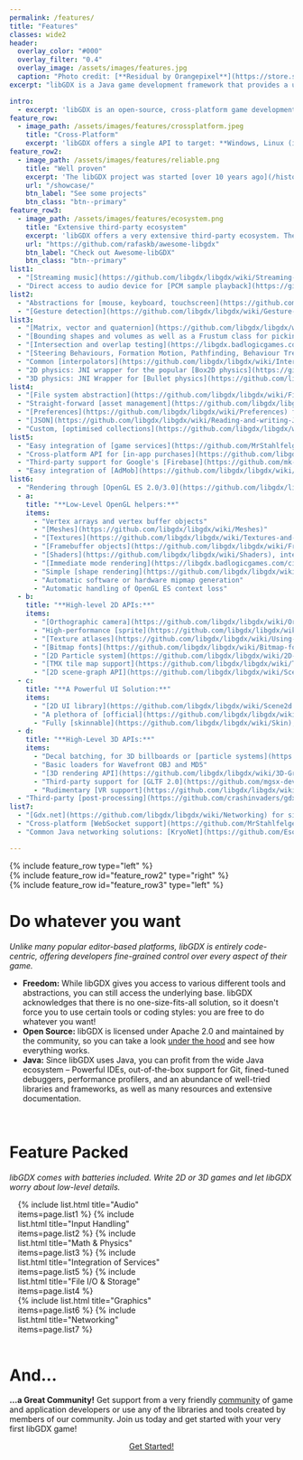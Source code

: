 ```yaml
---
permalink: /features/
title: "Features"
classes: wide2
header:
  overlay_color: "#000"
  overlay_filter: "0.4"
  overlay_image: /assets/images/features.jpg
  caption: "Photo credit: [**Residual by Orangepixel**](https://store.steampowered.com/app/1290780/Residual/)"
excerpt: "libGDX is a Java game development framework that provides a unified API that works across all supported platforms."

intro:
  - excerpt: 'libGDX is an open-source, cross-platform game development framework built in Java. Unlike many popular editor-based platforms, libGDX is entirely code-centric, offering developers fine-grained control over every aspect of their game. It is the perfect place for exploring ground-up implementations, built on top of lightning-fast OpenGL, and distributable to Desktop, HTML, Android, and iOS.'
feature_row:
  - image_path: /assets/images/features/crossplatform.jpeg
    title: "Cross-Platform"
    excerpt: 'libGDX offers a single API to target: **Windows, Linux (including the Raspberry Pi), macOS, Android, iOS and Web**. Developers can use various backends to access the capabilities of the host platform, **without having to write platform-specific code**. Rendering is handled on all platforms through Open GL ES 2.0/3.0.'
feature_row2:
  - image_path: /assets/images/features/reliable.png
    title: "Well proven"
    excerpt: 'The libGDX project was started [over 10 years ago](/history/). Over the years, libGDX and its community matured: nowadays, libGDX is a **[well proven](/showcase/) and reliable framework** with a sound base and documentation. Furthermore, there are plenty of games built on top of libGDX, many of which are open source.'
    url: "/showcase/"
    btn_label: "See some projects"
    btn_class: "btn--primary"
feature_row3:
  - image_path: /assets/images/features/ecosystem.png
    title: "Extensive third-party ecosystem"
    excerpt: 'libGDX offers a very extensive third-party ecosystem. There are numerous [tools](/dev/tools/) and libraries that take a lot of work off the hands of developers. [Awesome-libGDX](https://github.com/rafaskb/awesome-libgdx#readme) is a curated list of libGDX-centered **libraries** and a good starting point for anyone new in the libGDX world.'
    url: "https://github.com/rafaskb/awesome-libgdx"
    btn_label: "Check out Awesome-libGDX"
    btn_class: "btn--primary"
list1:
  - "[Streaming music](https://github.com/libgdx/libgdx/wiki/Streaming-music) and [sound effect playback](https://github.com/libgdx/libgdx/wiki/Sound-effects) for WAV, MP3 and OGG"
  - "Direct access to audio device for [PCM sample playback](https://github.com/libgdx/libgdx/wiki/Playing-pcm-audio) and [recording](https://github.com/libgdx/libgdx/wiki/Recording-pcm-audio)"
list2:
  - "Abstractions for [mouse, keyboard, touchscreen](https://github.com/libgdx/libgdx/wiki/Mouse%2C-Touch-and-Keyboard), [controllers](https://github.com/libgdx/gdx-controllers), [accelerometer](https://github.com/libgdx/libgdx/wiki/Accelerometer), [gyroscope](https://github.com/libgdx/libgdx/wiki/Gyroscope) and [compass](https://github.com/libgdx/libgdx/wiki/Compass)"
  - "[Gesture detection](https://github.com/libgdx/libgdx/wiki/Gesture-detection) (recognising taps, panning, flinging and pinch zooming)"
list3:
  - "[Matrix, vector and quaternion](https://github.com/libgdx/libgdx/wiki/Vectors%2C-matrices%2C-quaternions) classes; accelerated via native C code where possible (if you are interested in that, also note our [gdx-jnigen](https://github.com/libgdx/libgdx/wiki/jnigen) project)"
  - "[Bounding shapes and volumes as well as a Frustum class for picking and culling](https://github.com/libgdx/libgdx/wiki/Circles%2C-planes%2C-rays%2C-etc.)"
  - "[Intersection and overlap testing](https://libgdx.badlogicgames.com/ci/nightlies/docs/api/com/badlogic/gdx/math/Intersector.html)"
  - "[Steering Behaviours, Formation Motion, Pathfinding, Behaviour Trees and Finite State Machines](https://github.com/libgdx/gdx-ai)"
  - "Common [interpolators](https://github.com/libgdx/libgdx/wiki/Interpolation), different [spline implementations](https://github.com/libgdx/libgdx/wiki/Path-interface-and-Splines), concave polygon triangulators and more"
  - "2D physics: JNI wrapper for the popular [Box2D physics](https://github.com/libgdx/libgdx/wiki/Box2d) (see also [Box2DLights](https://github.com/libgdx/box2dlights)). Alternatively, you can take a look at [jbump](https://github.com/implicit-invocation/jbump) for a simpler physics implementation."
  - "3D physics: JNI Wrapper for [Bullet physics](https://github.com/libgdx/libgdx/wiki/Bullet-physics)"
list4:
  - "[File system abstraction](https://github.com/libgdx/libgdx/wiki/File-handling) for all platforms"
  - "Straight-forward [asset management](https://github.com/libgdx/libgdx/wiki/Managing-your-assets)"
  - "[Preferences](https://github.com/libgdx/libgdx/wiki/Preferences) for lightweight settings storage"
  - "[JSON](https://github.com/libgdx/libgdx/wiki/Reading-and-writing-JSON) and [XML](https://github.com/libgdx/libgdx/wiki/Reading-and-writing-XML) serialisation"
  - "Custom, [optimised collections](https://github.com/libgdx/libgdx/wiki/Collections), with primitive support"
list5:
  - "Easy integration of [game services](https://github.com/MrStahlfelge/gdx-gamesvcs), such as Google Play Games, Apple Game Center, and more."
  - "Cross-platform API for [in-app purchases](https://github.com/libgdx/gdx-pay)."
  - "Third-party support for Google's [Firebase](https://github.com/mk-5/gdx-fireapp), the [Steamworks API](https://github.com/code-disaster/steamworks4j), [gameanalytics.com](https://github.com/MrStahlfelge/gdx-gameanalytics) and Facebook's [Graph API](https://github.com/TomGrill/gdx-facebook)."
  - "Easy integration of [AdMob](https://github.com/libgdx/libgdx/wiki/Admob-in-libgdx)"
list6:
  - "Rendering through [OpenGL ES 2.0/3.0](https://github.com/libgdx/libgdx/wiki/OpenGL-%28ES%29-Support) on all platforms"
  - a:
    title: "**Low-Level OpenGL helpers:**"
    items:
      - "Vertex arrays and vertex buffer objects"
      - "[Meshes](https://github.com/libgdx/libgdx/wiki/Meshes)"
      - "[Textures](https://github.com/libgdx/libgdx/wiki/Textures-and-TextureRegions)"
      - "[Framebuffer objects](https://github.com/libgdx/libgdx/wiki/Frame-buffer-objects)"
      - "[Shaders](https://github.com/libgdx/libgdx/wiki/Shaders), integrating easily with meshes"
      - "[Immediate mode rendering](https://libgdx.badlogicgames.com/ci/nightlies/docs/api/com/badlogic/gdx/graphics/glutils/ImmediateModeRenderer.html) emulation"
      - "Simple [shape rendering](https://github.com/libgdx/libgdx/wiki/Rendering-shapes)"
      - "Automatic software or hardware mipmap generation"
      - "Automatic handling of OpenGL ES context loss"
  - b:
    title: "**High-level 2D APIs:**"
    items:
      - "[Orthographic camera](https://github.com/libgdx/libgdx/wiki/Orthographic-camera)"
      - "High-performance [sprite](https://github.com/libgdx/libgdx/wiki/Spritebatch%2C-Textureregions%2C-and-Sprites) batching and caching"
      - "[Texture atlases](https://github.com/libgdx/libgdx/wiki/Using-textureatlases), with whitespace stripping support. Either generated [offline](https://github.com/libgdx/libgdx/wiki/Packing-atlases-offline) or [at runtime](https://github.com/libgdx/libgdx/wiki/Packing-atlases-at-runtime)"
      - "[Bitmap fonts](https://github.com/libgdx/libgdx/wiki/Bitmap-fonts). Either generated offline or [loaded from TTF files](https://github.com/libgdx/libgdx/wiki/Gdx-freetype)"
      - "[2D Particle system](https://github.com/libgdx/libgdx/wiki/2D-ParticleEffects)"
      - "[TMX tile map support](https://github.com/libgdx/libgdx/wiki/Tile-maps)"
      - "[2D scene-graph API](https://github.com/libgdx/libgdx/wiki/Scene2d)"
  - c:
    title: "**A Powerful UI Solution:**"
    items:
      - "[2D UI library](https://github.com/libgdx/libgdx/wiki/Scene2d.ui), based on scene-graph API"
      - "A plethora of [official](https://github.com/libgdx/libgdx/wiki/Scene2d.ui#widgets) and third-party widgets"
      - "Fully [skinnable](https://github.com/libgdx/libgdx/wiki/Skin); [Composer](https://github.com/raeleus/skin-composer) for creating UI skins"
  - d:
    title: "**High-Level 3D APIs:**"
    items:
      - "Decal batching, for 3D billboards or [particle systems](https://github.com/libgdx/libgdx/wiki/3D-Particle-Effects)"
      - "Basic loaders for Wavefront OBJ and MD5"
      - "[3D rendering API](https://github.com/libgdx/libgdx/wiki/3D-Graphics) with materials, animation and lighting system and support for loading FBX models via fbx-conv"
      - "Third-party support for [GLTF 2.0](https://github.com/mgsx-dev/gdx-gltf)"
      - "Rudimentary [VR support](https://github.com/libgdx/libgdx/wiki/Virtual-Reality-%28VR%29)"
  - "Third-party [post-processing](https://github.com/crashinvaders/gdx-vfx) shader effects"
list7:
  - "[Gdx.net](https://github.com/libgdx/libgdx/wiki/Networking) for simple networking (TCP sockets and HTTP requests)"
  - "Cross-platform [WebSocket support](https://github.com/MrStahlfelge/gdx-websockets)"
  - "Common Java networking solutions: [KryoNet](https://github.com/EsotericSoftware/kryonet) & [Netty](https://github.com/netty/netty) (not supported on Web)"

---
```

<link rel="stylesheet" href="/assets/css/aos.css" />

<div data-aos="fade-right" data-aos-anchor-placement="top-bottom">
{% include feature_row type="left" %}
</div>

<div data-aos="fade-left" data-aos-anchor-placement="top-bottom">
{% include feature_row id="feature_row2" type="right" %}
</div>

<div data-aos="fade-right" data-aos-anchor-placement="top-bottom">
{% include feature_row id="feature_row3" type="left" %}
</div>

# Do whatever you want
_Unlike many popular editor-based platforms, libGDX is entirely code-centric, offering developers fine-grained control over every aspect of their game._

- **Freedom:** While libGDX gives you access to various different tools and abstractions, you can still access the underlying base. libGDX acknowledges that there is no one-size-fits-all solution, so it doesn't force you to use certain tools or coding styles: you are free to do whatever you want!
- **Open Source:** libGDX is licensed under Apache 2.0 and maintained by the community, so you can take a look [under the hood](https://github.com/libgdx/libgdx) and see how everything works.
- **Java:** Since libGDX uses Java, you can profit from the wide Java ecosystem – Powerful IDEs, out-of-the-box support for Git, fined-tuned debuggers, performance profilers, and an abundance of well-tried libraries and frameworks, as well as many resources and extensive documentation.

<br/>

# Feature Packed
_libGDX comes with batteries included. Write 2D or 3D games and let libGDX worry about low-level details._
<div class="row">
  <div class="column">
    {% include list.html title="Audio" items=page.list1 %}
    {% include list.html title="Input Handling" items=page.list2 %}
    {% include list.html title="Math & Physics" items=page.list3 %}
    {% include list.html title="Integration of Services" items=page.list5 %}
    {% include list.html title="File I/O & Storage" items=page.list4 %}
  </div>
  <div class="column">
    {% include list.html title="Graphics" items=page.list6 %}
    {% include list.html title="Networking" items=page.list7 %}
  </div>
</div>

<br/>

# And...
**...a Great Community!** Get support from a very friendly [community](/community/) of game and application developers or use any of the libraries and tools created by members of our community. Join us today and get started with your very first libGDX game!

<center><a href="/dev/setup/" class="btn btn--primary btn--large">Get Started!</a></center>

<style>
/* Clear floats after the columns */
.row:after {
  content: "";
  display: table;
  clear: both;
}

.column {
  float: left;
  width: 50%;
  padding-left: 15px;
  padding-right: 20px;
}

@media screen and (max-width: 600px) {
  .column {
    width: 100%;
  }
}
</style>

<script src="/assets/js/aos.js"></script>
<script>
  AOS.init({
    disable: window.matchMedia('(prefers-reduced-motion: reduce)').matches,
    once: true
  });
</script>
